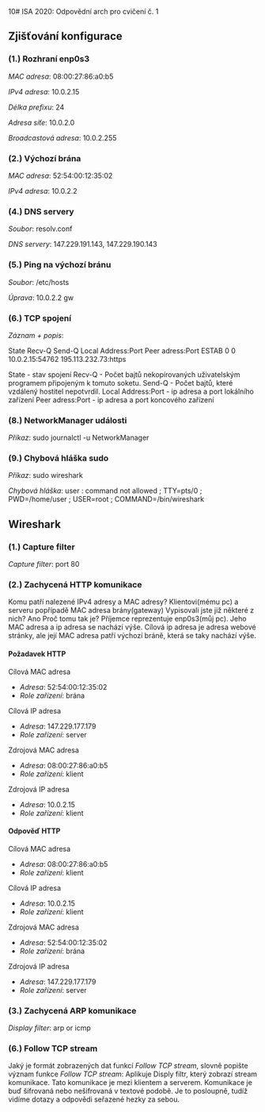 ﻿10# ISA 2020: Odpovědní arch pro cvičení č. 1

## Zjišťování konfigurace

### (1.) Rozhraní enp0s3

*MAC adresa*: 08:00:27:86:a0:b5

*IPv4 adresa*: 10.0.2.15

*Délka prefixu*: 24

*Adresa síťe*: 10.0.2.0

*Broadcastová adresa*: 10.0.2.255

### (2.) Výchozí brána

*MAC adresa*: 52:54:00:12:35:02

*IPv4 adresa*: 10.0.2.2

### (4.) DNS servery

*Soubor*: resolv.conf

*DNS servery*: 147.229.191.143, 147.229.190.143

### (5.) Ping na výchozí bránu

*Soubor*: /etc/hosts

*Úprava*: 10.0.2.2 gw

### (6.) TCP spojení

*Záznam + popis*:

State	Recv-Q	Send-Q	Local Address:Port 		Peer adress:Port
ESTAB	0		0		10.0.2.15:54762			195.113.232.73:https

State - stav spojení
Recv-Q - Počet bajtů nekopírovaných uživatelským programem připojeným k tomuto soketu.
Send-Q - Počet bajtů, které vzdálený hostitel nepotvrdil.
Local Address:Port - ip adresa a port lokálního zařízení
Peer adress:Port - ip adresa a port koncového zařízení

### (8.) NetworkManager události

*Příkaz*: sudo journalctl -u NetworkManager

### (9.) Chybová hláška sudo

*Příkaz*: sudo wireshark

*Chybová hláška*: user :  command not allowed ; TTY=pts/0 ; PWD=/home/user ; USER=root ; COMMAND=/bin/wireshark

## Wireshark

### (1.) Capture filter

*Capture filter*: port 80

### (2.) Zachycená HTTP komunikace

Komu patří nalezené IPv4 adresy a MAC adresy? Klientovi(mému pc) a serveru popřípadě MAC adresa brány(gateway)
Vypisovali jste již některé z nich? Ano
Proč tomu tak je? Příjemce reprezentuje enp0s3(můj pc). Jeho MAC adresa a ip adresa se nachází výše.
Cílová ip adresa je adresa webové stránky, ale její MAC adresa patří výchozí bráně, která se taky nachází výše.

#### Požadavek HTTP

Cílová MAC adresa

  - *Adresa*: 52:54:00:12:35:02
  - *Role zařízení*: brána

Cílová IP adresa

  - *Adresa*: 147.229.177.179
  - *Role zařízení*: server

Zdrojová MAC adresa

  - *Adresa*: 08:00:27:86:a0:b5
  - *Role zařízení*: klient

Zdrojová IP adresa

  - *Adresa*: 10.0.2.15
  - *Role zařízení*: klient


#### Odpověď HTTP

Cílová MAC adresa

  - *Adresa*: 08:00:27:86:a0:b5
  - *Role zařízení*: klient

Cílová IP adresa

  - *Adresa*: 10.0.2.15
  - *Role zařízení*: klient

Zdrojová MAC adresa

  - *Adresa*: 52:54:00:12:35:02
  - *Role zařízení*: brána

Zdrojová IP adresa

  - *Adresa*: 147.229.177.179
  - *Role zařízení*: server

### (3.) Zachycená ARP komunikace

*Display filter*: arp or icmp

### (6.) Follow TCP stream 

Jaký je formát zobrazených dat funkcí *Follow TCP stream*, slovně popište
význam funkce *Follow TCP stream*:
Aplikuje Disply filtr, který zobrazí stream komunikace.
Tato komunikace je mezi klientem a serverem. Komunikace je buď šifrovaná nebo nešifrovaná v textové podobě.
Je to posloupně, tudíž vidíme dotazy a odpovědi seřazené hezky za sebou.
